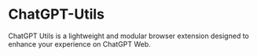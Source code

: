 # ChatGPT-Utils
ChatGPT Utils is a lightweight and modular browser extension designed to enhance your experience on ChatGPT Web.
